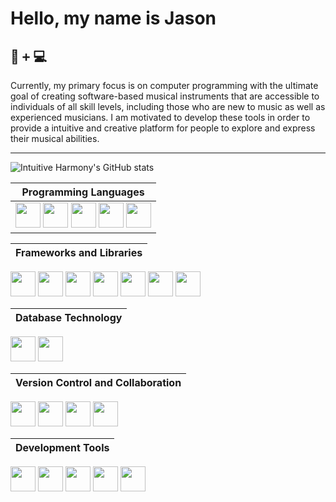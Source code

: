 # Hello, my name is Jason

## 🎹 <kbd>+</kbd> 💻 

Currently, my primary focus is on computer programming with the ultimate goal of creating software-based musical instruments that are accessible to individuals of all skill levels, including those who are new to music as well as experienced musicians. I am motivated to develop these tools in order to provide a intuitive and creative platform for people to explore and express their musical abilities.


<hr/>

<!-- https://github.com/anuraghazra/github-readme-stats/blob/master/themes/README.md -->
![Intuitive Harmony's GitHub stats](https://github-readme-stats.vercel.app/api?username=intuitiveharmony&show_icons=true&theme=aura_dark) 

<!-- 
## 🛠️ 

If I'm not taking something apart to understand how it works, I'm fixing something that I broke while taking it apart to understand how it worked. 

## 🔎 

Curiosity, knowledge, growth and improvement are all motivators for me to keep expanding upon my various disciplines of study. I continually draw upon my varied experiences from the music, management, HVAC, plumbing, culinary and coding worlds. I combine them with my explorations of philosophy and logic in order to enrich my life and the lives of others.
 -->


| Programming Languages |
| -|
| <img width="40em" src="https://cdn.jsdelivr.net/gh/devicons/devicon/icons/javascript/javascript-original.svg" /> <img width='40em' src="https://cdn.jsdelivr.net/gh/devicons/devicon/icons/cplusplus/cplusplus-original.svg" /> <img width='40em' src="https://cdn.jsdelivr.net/gh/devicons/devicon/icons/python/python-original.svg" /> <img width='40em' src="https://cdn.jsdelivr.net/gh/devicons/devicon/icons/html5/html5-original.svg" /> <img width='40em' src="https://cdn.jsdelivr.net/gh/devicons/devicon/icons/css3/css3-original.svg" /> |

| Frameworks and Libraries | 
| - |
<img width='40em' src="https://cdn.jsdelivr.net/gh/devicons/devicon/icons/react/react-original.svg" /> <img width='40em' src="https://cdn.jsdelivr.net/gh/devicons/devicon/icons/nodejs/nodejs-original.svg" /> <img width='40em' src="https://cdn.jsdelivr.net/gh/devicons/devicon/icons/redux/redux-original.svg" /> <img width='40em' src="https://upload.wikimedia.org/wikipedia/commons/6/6b/JUCE_Logo.png?20160127093944" />  <img width='40em' src="https://cdn.jsdelivr.net/gh/devicons/devicon/icons/express/express-original.svg" /> <img width='40em' src="https://cdn.jsdelivr.net/gh/devicons/devicon/icons/jquery/jquery-original.svg" /> <img width='40em' src="https://cdn.jsdelivr.net/gh/devicons/devicon/icons/django/django-plain.svg" />  

| Database Technology | 
| - |
<img width='40em' src="https://cdn.jsdelivr.net/gh/devicons/devicon/icons/mongodb/mongodb-plain.svg" /> <img width='40em' src="https://cdn.jsdelivr.net/gh/devicons/devicon/icons/postgresql/postgresql-original.svg" />

| Version Control and Collaboration | 
| - |
<img width='40em' src="https://cdn.jsdelivr.net/gh/devicons/devicon/icons/git/git-original.svg" /> <img width='40em' src="https://cdn.jsdelivr.net/gh/devicons/devicon/icons/github/github-original.svg" />  <img width='40em' src="https://cdn.jsdelivr.net/gh/devicons/devicon/icons/slack/slack-original.svg" /> <img width='40em' src="https://cdn.jsdelivr.net/gh/devicons/devicon/icons/trello/trello-plain.svg" />

| Development Tools | 
| - |
<img width='40em' src="https://cdn.jsdelivr.net/gh/devicons/devicon/icons/vscode/vscode-original.svg" /> <img width='40em' src="https://cdn.jsdelivr.net/gh/devicons/devicon/icons/heroku/heroku-original.svg" /> <img width='40em' src="https://cdn.jsdelivr.net/gh/devicons/devicon/icons/markdown/markdown-original.svg" /> <img width='40em' src="https://cdn.jsdelivr.net/gh/devicons/devicon/icons/xcode/xcode-original.svg" /> <img width='40em' src="https://cdn.jsdelivr.net/gh/devicons/devicon/icons/apple/apple-original.svg" />
<!-- <img width='40em' src="https://upload.wikimedia.org/wikipedia/commons/thumb/1/18/ISO_C%2B%2B_Logo.svg/1822px-ISO_C%2B%2B_Logo.svg.png" /> -->

 




